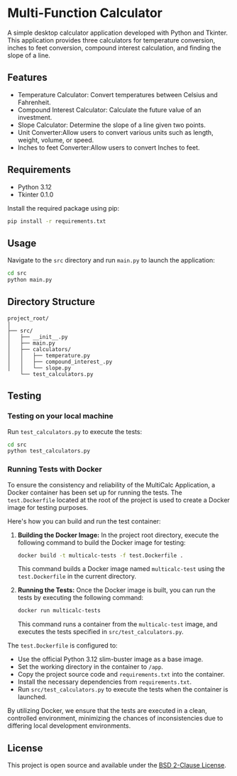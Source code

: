 # Multi-Function Calculator

A simple desktop calculator application developed with Python and Tkinter. This application provides three calculators for temperature conversion, inches to feet conversion, compound interest calculation, and finding the slope of a line.

## Features

- Temperature Calculator: Convert temperatures between Celsius and Fahrenheit.
- Compound Interest Calculator: Calculate the future value of an investment.
- Slope Calculator: Determine the slope of a line given two points.
- Unit Converter:Allow users to convert various units such as length, weight, volume, or speed. 
- Inches to feet Converter:Allow users to convert Inches to feet. 

## Requirements

- Python 3.12
- Tkinter 0.1.0

Install the required package using pip:

```bash
pip install -r requirements.txt
```

## Usage

Navigate to the `src` directory and run `main.py` to launch the application:

```bash
cd src
python main.py
```

## Directory Structure

```plaintext
project_root/
│
├── src/
│   ├── __init__.py
│   ├── main.py
│   ├── calculators/
│   │   ├── temperature.py
│   │   ├── compound_interest_.py
│   │   └── slope.py
    └── test_calculators.py
```

## Testing

### Testing on your local machine

Run `test_calculators.py` to execute the tests:

```bash
cd src
python test_calculators.py
```

### Running Tests with Docker

To ensure the consistency and reliability of the MultiCalc Application, a Docker container has been set up for running the tests. The `test.Dockerfile` located at the root of the project is used to create a Docker image for testing purposes.

Here's how you can build and run the test container:

1. **Building the Docker Image:**
    In the project root directory, execute the following command to build the Docker image for testing:

    ```bash
    docker build -t multicalc-tests -f test.Dockerfile .
    ```

    This command builds a Docker image named `multicalc-test` using the `test.Dockerfile` in the current directory.

2. **Running the Tests:**
    Once the Docker image is built, you can run the tests by executing the following command:

    ```bash
    docker run multicalc-tests
    ```

    This command runs a container from the `multicalc-test` image, and executes the tests specified in `src/test_calculators.py`.

The `test.Dockerfile` is configured to:

- Use the official Python 3.12 slim-buster image as a base image.
- Set the working directory in the container to `/app`.
- Copy the project source code and `requirements.txt` into the container.
- Install the necessary dependencies from `requirements.txt`.
- Run `src/test_calculators.py` to execute the tests when the container is launched.

By utilizing Docker, we ensure that the tests are executed in a clean, controlled environment, minimizing the chances of inconsistencies due to differing local development environments.

## License

This project is open source and available under the [BSD 2-Clause License](LICENSE).
